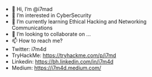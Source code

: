 - 👋 Hi, I’m @i7mad
- 👀 I’m interested in CyberSecurity 
- 🌱 I’m currently learning Ethical Hacking and Networking Communications 
- 💞️ I’m looking to collaborate on ...
- 📫 How to reach me? 
- Twitter: i7m4d
- TryHackMe: https://tryhackme.com/p/i7md
- Linkedin: https://bh.linkedin.com/in/i7m4d
- Medium: https://i7m4d.medium.com/


<!---
i7mad/i7mad is a ✨ special ✨ repository because its `README.md` (this file) appears on your GitHub profile.
You can click the Preview link to take a look at your changes.
--->
